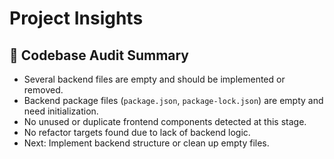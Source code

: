 # Project Insights

<!-- ...existing content... -->

## 🧪 Codebase Audit Summary

- Several backend files are empty and should be implemented or removed.
- Backend package files (`package.json`, `package-lock.json`) are empty and need initialization.
- No unused or duplicate frontend components detected at this stage.
- No refactor targets found due to lack of backend logic.
- Next: Implement backend structure or clean up empty files.
